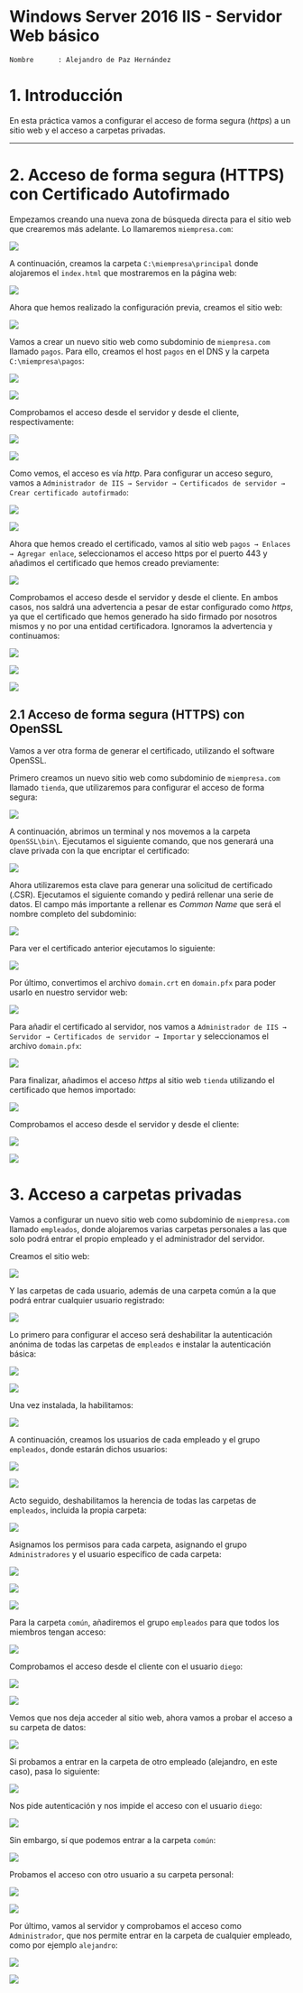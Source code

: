 # Windows Server 2016 IIS - Servidor Web básico

```
Nombre      : Alejandro de Paz Hernández
```

# 1. Introducción

En esta práctica vamos a configurar el acceso de forma segura (*https*) a un sitio web y el acceso a carpetas privadas.

---

# 2. Acceso de forma segura (HTTPS) con Certificado Autofirmado

Empezamos creando una nueva zona de búsqueda directa para el sitio web que crearemos más adelante. Lo llamaremos `miempresa.com`:

![](img/1.png)

A continuación, creamos la carpeta `C:\miempresa\principal` donde alojaremos el `index.html` que mostraremos en la página web:

![](img/2.png)

Ahora que hemos realizado la configuración previa, creamos el sitio web:

![](img/4.png)

Vamos a crear un nuevo sitio web como subdominio de `miempresa.com` llamado `pagos`. Para ello, creamos el host `pagos` en el DNS y la carpeta `C:\miempresa\pagos`:

![](img/6.png)

![](img/5.png)

Comprobamos el acceso desde el servidor y desde el cliente, respectivamente:

![](img/7.png)

![](img/8.png)

Como vemos, el acceso es vía *http*. Para configurar un acceso seguro, vamos a `Administrador de IIS → Servidor → Certificados de servidor → Crear certificado autofirmado`:

![](img/10.png)

![](img/9.png)

Ahora que hemos creado el certificado, vamos al sitio web `pagos → Enlaces → Agregar enlace`, seleccionamos el acceso https por el puerto 443 y añadimos el certificado que hemos creado previamente:

![](img/11.png)

Comprobamos el acceso desde el servidor y desde el cliente. En ambos casos, nos saldrá una advertencia a pesar de estar configurado como *https*, ya que el certificado que hemos generado ha sido firmado por nosotros mismos y no por una entidad certificadora. Ignoramos la advertencia y continuamos:

![](img/12.png)

![](img/13.png)

![](img/14.png)

## 2.1 Acceso de forma segura (HTTPS) con OpenSSL

Vamos a ver otra forma de generar el certificado, utilizando el software OpenSSL. 

Primero creamos un nuevo sitio web como subdominio de `miempresa.com` llamado `tienda`, que utilizaremos para configurar el acceso de forma segura:

![](img/15.png)

A continuación, abrimos un terminal y nos movemos a la carpeta `OpenSSL\bin\`. Ejecutamos el siguiente comando, que nos generará una clave privada con la que encriptar el certificado:

![](img/47.png)

Ahora utilizaremos esta clave para generar una solicitud de certificado (.CSR). Ejecutamos el siguiente comando y pedirá rellenar una serie de datos. El campo más importante a rellenar es *Common Name* que será el nombre completo del subdominio:

![](img/18.png)

Para ver el certificado anterior ejecutamos lo siguiente:

![](img/48.png)

Por último, convertimos el archivo `domain.crt` en `domain.pfx` para poder usarlo en nuestro servidor web:

![](img/19.png)

Para añadir el certificado al servidor, nos vamos a `Administrador de IIS → Servidor → Certificados de servidor → Importar` y seleccionamos el archivo `domain.pfx`:

![](img/49.png)

Para finalizar, añadimos el acceso *https* al sitio web `tienda` utilizando el certificado que hemos importado:

![](img/20.png)

Comprobamos el acceso desde el servidor y desde el cliente:

![](img/21.png)

![](img/22.png)


# 3. Acceso a carpetas privadas

Vamos a configurar un nuevo sitio web como subdominio de `miempresa.com` llamado `empleados`, donde alojaremos varias carpetas personales a las que solo podrá entrar el propio empleado y el administrador del servidor.

Creamos el sitio web:

![](img/23.png)

Y las carpetas de cada usuario, además de una carpeta común a la que podrá entrar cualquier usuario registrado:

![](img/24.png)

Lo primero para configurar el acceso será deshabilitar la autenticación anónima de todas las carpetas de `empleados` e instalar la autenticación básica:

![](img/25.png)

![](img/26.png)

Una vez instalada, la habilitamos:

![](img/27.png)

A continuación, creamos los usuarios de cada empleado y el grupo `empleados`, donde estarán dichos usuarios:

![](img/29.png)

![](img/30.png)

Acto seguido, deshabilitamos la herencia de todas las carpetas de `empleados`, incluida la propia carpeta:

![](img/31.png)

Asignamos los permisos para cada carpeta, asignando el grupo `Administradores` y el usuario específico de cada carpeta: 

![](img/33.png)

![](img/34.png)

![](img/35.png)

Para la carpeta `común`, añadiremos el grupo `empleados` para que todos los miembros tengan acceso:

![](img/36.png)

Comprobamos el acceso desde el cliente con el usuario `diego`:

![](img/37.png)

![](img/38.png)

Vemos que nos deja acceder al sitio web, ahora vamos a probar el acceso a su carpeta de datos:

![](img/39.png)

Si probamos a entrar en la carpeta de otro empleado (alejandro, en este caso), pasa lo siguiente:

![](img/40.png)

Nos pide autenticación y nos impide el acceso con el usuario `diego`:

![](img/41.png)

Sin embargo, sí que podemos entrar a la carpeta `común`:

![](img/42.png)

Probamos el acceso con otro usuario a su carpeta personal:

![](img/43.png)

![](img/44.png)

Por último, vamos al servidor y comprobamos el acceso como `Administrador`, que nos permite entrar en la carpeta de cualquier empleado, como por ejemplo `alejandro`:

![](img/45.png)

![](img/46.png)
